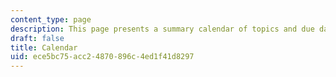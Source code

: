 ```yaml
---
content_type: page
description: This page presents a summary calendar of topics and due dates.
draft: false
title: Calendar
uid: ece5bc75-acc2-4870-896c-4ed1f41d8297
---
```

